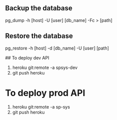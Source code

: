 ## Backup the database

pg_dump -h [host] -U [user] [db_name] -Fc > [path]

## Restore the database

pg_restore -h [host] -d [db_name] -U [user] [path]

## To deploy dev API

1. heroku git:remote -a spsys-dev
2. git push heroku <branch>

# To deploy prod API
1. heroku git:remote -a sp-sys
2. git push heroku <branch>